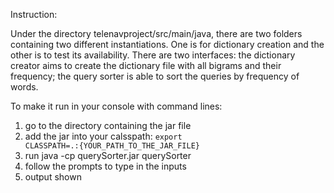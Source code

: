 Instruction:

Under the directory telenavproject/src/main/java, there are two folders containing two different instantiations. 
One is for dictionary creation and the other is to test its availability. 
There are two interfaces: the dictionary creator aims to create the dictionary file with all bigrams and their frequency; the query sorter is able to sort the queries by frequency of words.

To make it run in your console with command lines:
1.  go to the directory containing the jar file
2.  add the jar into your calsspath: <code>export CLASSPATH=.:{YOUR_PATH_TO_THE_JAR_FILE}</code>
3.  run  java -cp querySorter.jar querySorter
4.  follow the prompts to type in the inputs
5.  output shown


